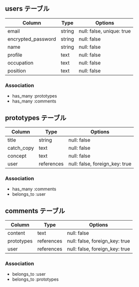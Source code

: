 ## users テーブル

| Column             | Type   | Options     |
| ------------------ | ------ | ----------- |
| email              | string | null: false, unique: true |
| encrypted_password | string | null: false |
| name               | string | null: false |
| profile            | text   | null: false |
| occupation         | text   | null: false |
| position           | text   | null: false |


### Association

- has_many :prototypes
- has_many :comments

## prototypes テーブル

| Column       | Type        | Options                        |
| ------------ | ----------- | ------------------------------ |
| title        | string      | null: false                    |
| catch_copy   | text        | null: false                    |
| concept      | text        | null: false                    |
| user         | references  | null: false, foreign_key: true |

### Association

- has_many :comments
- belongs_to :user

## comments テーブル

| Column       | Type        | Options                        |
| ------------ | ----------- | ------------------------------ |
| content      | text        | null: false                    |
| prototypes   | references  | null: false, foreign_key: true |
| user         | references  | null: false, foreign_key: true |

### Association

- belongs_to :user
- belongs_to :prototypes
